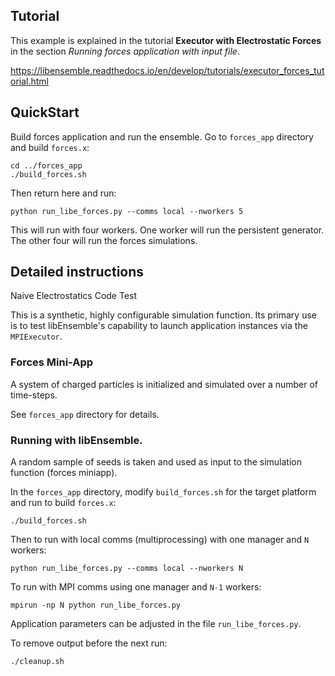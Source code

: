 ## Tutorial

This example is explained in the tutorial **Executor with Electrostatic Forces**
in the section *Running forces application with input file*.

https://libensemble.readthedocs.io/en/develop/tutorials/executor_forces_tutorial.html

## QuickStart

Build forces application and run the ensemble. Go to `forces_app` directory and build `forces.x`:

    cd ../forces_app
    ./build_forces.sh

Then return here and run:

    python run_libe_forces.py --comms local --nworkers 5

This will run with four workers. One worker will run the persistent generator.
The other four will run the forces simulations.

## Detailed instructions

Naive Electrostatics Code Test

This is a synthetic, highly configurable simulation function. Its primary use
is to test libEnsemble's capability to launch application instances via the `MPIExecutor`.

### Forces Mini-App

A system of charged particles is initialized and simulated over a number of time-steps.

See `forces_app` directory for details.

### Running with libEnsemble.

A random sample of seeds is taken and used as input to the simulation function
(forces miniapp).

In the `forces_app` directory, modify `build_forces.sh` for the target platform
and run to build `forces.x`:

    ./build_forces.sh

Then to run with local comms (multiprocessing) with one manager and `N` workers:

    python run_libe_forces.py --comms local --nworkers N

To run with MPI comms using one manager and `N-1` workers:

    mpirun -np N python run_libe_forces.py

Application parameters can be adjusted in the file `run_libe_forces.py`.

To remove output before the next run:

    ./cleanup.sh
